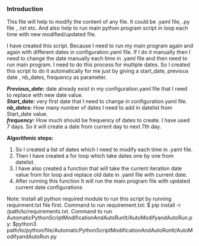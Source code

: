 ### Introduction
This file will help to modify the content of any file. It could be .yaml file, .py file , .txt etc.
And also help to run main python program script in loop each time with new modified/updated file.

I have created this script. Because I need to run my main program again and again with different dates in configuration.yaml file.
If I do it manually then I need to change the date manually each time in .yaml file and then need to run main program. I need to do this process
for multiple dates. So I created this script to do it automatically for me just by giving a start_date, previous date , nb_dates, frequency as parameter.

  
***Previous_date:*** date already exist in my configuration.yaml file that I need to replace with new date value.   
***Start_date:*** very first date that I need to change in configuration.yaml file.   
***nb_dates:*** How many number of dates I need to add in datelist from Start_date value.   
***frequency:*** How much should be frequency of dates to create. I have used 7 days. So it will create a date from current day to next 7th day.   

**Algorithmic steps:**

1. So I created a list of dates which I need to modify each time in .yaml file. 
2. Then I have created a for loop which take dates one by one from datelist.
3. I have also created a function that will take the current iteration date value from for loop and replace old date in .yaml file with current date.
4. After running this function It will run the main program file with updated current date configurations

Note: Install all python required module to run this script by running requirment.txt file first. 
Command to run requirement.txt: $ pip install -r /path/to/requirements.txt. 
Command to run AutomaticPythonScriptModificationAndAutoRunIt/AutoModifyandAutoRun.py: 
$python3 path/to/python/file/AutomaticPythonScriptModificationAndAutoRunIt/AutoModifyandAutoRun.py